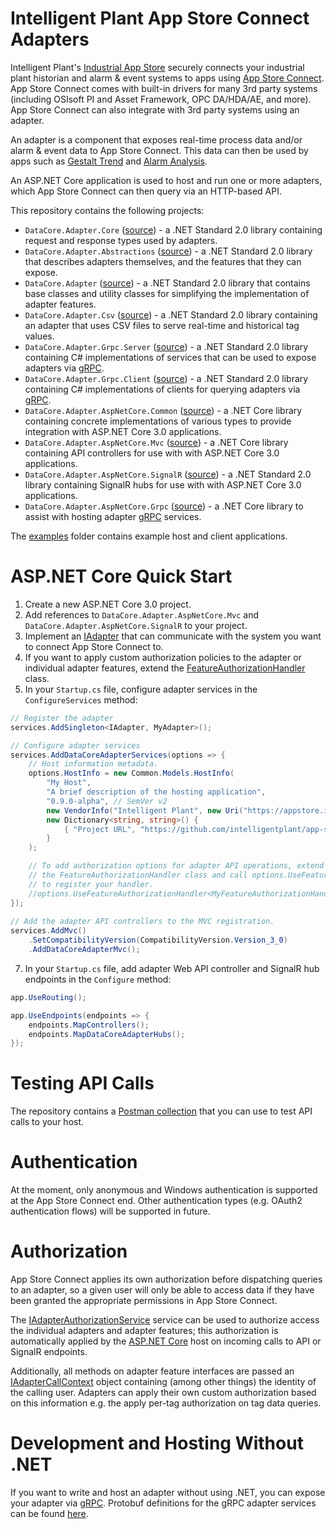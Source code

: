 # Intelligent Plant App Store Connect Adapters

Intelligent Plant's [Industrial App Store](https://appstore.intelligentplant.com) securely connects your industrial plant historian and alarm & event systems to apps using [App Store Connect](https://appstore.intelligentplant.com/Welcome/AppProfile?appId=a73c453df5f447a6aa8a08d2019037a5). App Store Connect comes with built-in drivers for many 3rd party systems (including OSIsoft PI and Asset Framework, OPC DA/HDA/AE, and more). App Store Connect can also integrate with 3rd party systems using an adapter.

An adapter is a component that exposes real-time process data and/or alarm & event data to App Store Connect. This data can then be used by apps such as [Gestalt Trend](https://appstore.intelligentplant.com/Home/AppProfile?appId=3fbd54df59964243aa9cf4b3f04823f6) and [Alarm Analysis](https://appstore.intelligentplant.com/Home/AppProfile?appId=d2322b59ff334c97b49760e40000d28e).

An ASP.NET Core application is used to host and run one or more adapters, which App Store Connect can then query via an HTTP-based API.

This repository contains the following projects:

* `DataCore.Adapter.Core` ([source](/src/DataCore.Adapter.Core)) - a .NET Standard 2.0 library containing request and response types used by adapters.
* `DataCore.Adapter.Abstractions` ([source](/src/DataCore.Adapter.Abstractions)) - a .NET Standard 2.0 library that describes adapters themselves, and the features that they can expose.
* `DataCore.Adapter` ([source](/src/DataCore.Adapter)) - a .NET Standard 2.0 library that contains base classes and utility classes for simplifying the implementation of adapter features.
* `DataCore.Adapter.Csv` ([source](/src/DataCore.Adapter.Csv)) - a .NET Standard 2.0 library containing an adapter that uses CSV files to serve real-time and historical tag values.
* `DataCore.Adapter.Grpc.Server` ([source](/src/DataCore.Adapter.Grpc/DataCore.Adapter.Grpc.Server)) - a .NET Standard 2.0 library containing C# implementations of services that can be used to expose adapters via [gRPC](https://grpc.io/).
* `DataCore.Adapter.Grpc.Client` ([source](/src/DataCore.Adapter.Grpc/DataCore.Adapter.Grpc.Client)) - a .NET Standard 2.0 library containing C# implementations of clients for querying adapters via [gRPC](https://grpc.io/).
* `DataCore.Adapter.AspNetCore.Common` ([source](/src/DataCore.Adapter.AspNetCore.Common)) - a .NET Core library containing concrete implementations of various types to provide integration with ASP.NET Core 3.0 applications.
* `DataCore.Adapter.AspNetCore.Mvc` ([source](/src/DataCore.Adapter.AspNetCore.Mvc)) - a .NET Core library containing API controllers for use with with ASP.NET Core 3.0 applications.
* `DataCore.Adapter.AspNetCore.SignalR` ([source](/src/DataCore.Adapter.AspNetCore.SignalR)) - a .NET Standard 2.0 library containing SignalR hubs for use with with ASP.NET Core 3.0 applications.
* `DataCore.Adapter.AspNetCore.Grpc` ([source](/src/DataCore.Adapter.AspNetCore.Grpc)) - a .NET Core library to assist with hosting adapter [gRPC](https://grpc.io/) services.

The [examples](/examples) folder contains example host and client applications.


# ASP.NET Core Quick Start

1. Create a new ASP.NET Core 3.0 project.
2. Add references to `DataCore.Adapter.AspNetCore.Mvc` and `DataCore.Adapter.AspNetCore.SignalR` to your project.
3. Implement an [IAdapter](/src/DataCore.Adapter.Abstractions/IAdapter.cs) that can communicate with the system you want to connect App Store Connect to.
4. If you want to apply custom authorization policies to the adapter or individual adapter features, extend the [FeatureAuthorizationHandler](/src/DataCore.Adapter.AspNetCore/Authorization/FeatureAuthorizationHandler.cs) class.
5. In your `Startup.cs` file, configure adapter services in the `ConfigureServices` method:

```csharp
// Register the adapter
services.AddSingleton<IAdapter, MyAdapter>();

// Configure adapter services
services.AddDataCoreAdapterServices(options => {
    // Host information metadata.
    options.HostInfo = new Common.Models.HostInfo(
        "My Host",
        "A brief description of the hosting application",
        "0.9.0-alpha", // SemVer v2
        new VendorInfo("Intelligent Plant", new Uri("https://appstore.intelligentplant.com")),
        new Dictionary<string, string>() {
            { "Project URL", "https://github.com/intelligentplant/app-store-connect-adapters" }
        }
    );

    // To add authorization options for adapter API operations, extend 
    // the FeatureAuthorizationHandler class and call options.UseFeatureAuthorizationHandler
    // to register your handler.
    //options.UseFeatureAuthorizationHandler<MyFeatureAuthorizationHandler>();
});
	
// Add the adapter API controllers to the MVC registration.
services.AddMvc()
    .SetCompatibilityVersion(CompatibilityVersion.Version_3_0)
    .AddDataCoreAdapterMvc();
```

7. In your `Startup.cs` file, add adapter Web API controller and SignalR hub endpoints in the `Configure` method:

```csharp
app.UseRouting();

app.UseEndpoints(endpoints => {
    endpoints.MapControllers();
    endpoints.MapDataCoreAdapterHubs();
});
```


# Testing API Calls

The repository contains a [Postman collection](/postman_collection.json) that you can use to test API calls to your host.


# Authentication

At the moment, only anonymous and Windows authentication is supported at the App Store Connect end. Other authentication types (e.g. OAuth2 authentication flows) will be supported in future.


# Authorization

App Store Connect applies its own authorization before dispatching queries to an adapter, so a given user will only be able to access data if they have been granted the appropriate permissions in App Store Connect.

The [IAdapterAuthorizationService](/src/DataCore.Adapter.Abstractions/IAdapterAuthorizationService.cs) service can be used to authorize access the individual adapters and adapter features; this authorization is automatically applied by the [ASP.NET Core](/src/DataCore.Adapter.AspNetCore) host on incoming calls to API or SignalR endpoints.

Additionally, all methods on adapter feature interfaces are passed an [IAdapterCallContext](/src/DataCore.Adapter.Abstractions/IAdapterCallContext.cs) object containing (among other things) the identity of the calling user. Adapters can apply their own custom authorization based on this information e.g. the apply per-tag authorization on tag data queries.


# Development and Hosting Without .NET

If you want to write and host an adapter without using .NET, you can expose your adapter via [gRPC](https://grpc.io/). Protobuf definitions for the gRPC adapter services can be found [here](/src/DataCore.Adapter.Grpc/Protos).